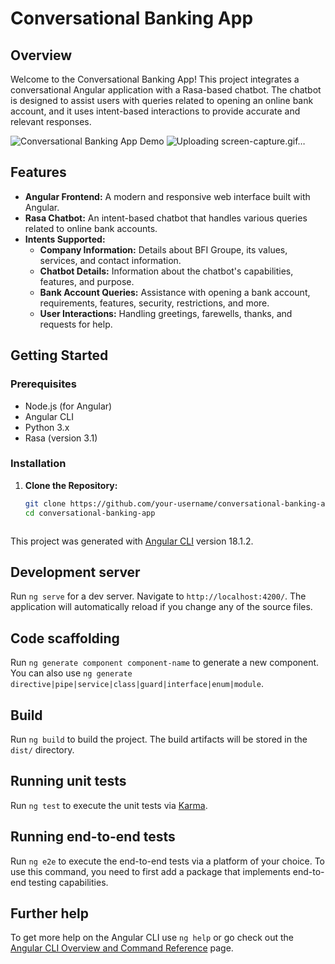# Conversational Banking App

## Overview

Welcome to the Conversational Banking App! This project integrates a conversational Angular application with a Rasa-based chatbot. The chatbot is designed to assist users with queries related to opening an online bank account, and it uses intent-based interactions to provide accurate and relevant responses.

![Conversational Banking App Demo](./path-to-your-gif/demo.gif)
![Uploading screen-capture.gif…]()

## Features

- **Angular Frontend:** A modern and responsive web interface built with Angular.
- **Rasa Chatbot:** An intent-based chatbot that handles various queries related to online bank accounts.
- **Intents Supported:**
  - **Company Information:** Details about BFI Groupe, its values, services, and contact information.
  - **Chatbot Details:** Information about the chatbot's capabilities, features, and purpose.
  - **Bank Account Queries:** Assistance with opening a bank account, requirements, features, security, restrictions, and more.
  - **User Interactions:** Handling greetings, farewells, thanks, and requests for help.

## Getting Started

### Prerequisites

- Node.js (for Angular)
- Angular CLI
- Python 3.x
- Rasa (version 3.1)

### Installation

1. **Clone the Repository:**

   ```bash
   git clone https://github.com/your-username/conversational-banking-app.git
   cd conversational-banking-app



This project was generated with [Angular CLI](https://github.com/angular/angular-cli) version 18.1.2.

## Development server

Run `ng serve` for a dev server. Navigate to `http://localhost:4200/`. The application will automatically reload if you change any of the source files.

## Code scaffolding

Run `ng generate component component-name` to generate a new component. You can also use `ng generate directive|pipe|service|class|guard|interface|enum|module`.

## Build

Run `ng build` to build the project. The build artifacts will be stored in the `dist/` directory.

## Running unit tests

Run `ng test` to execute the unit tests via [Karma](https://karma-runner.github.io).

## Running end-to-end tests

Run `ng e2e` to execute the end-to-end tests via a platform of your choice. To use this command, you need to first add a package that implements end-to-end testing capabilities.

## Further help

To get more help on the Angular CLI use `ng help` or go check out the [Angular CLI Overview and Command Reference](https://angular.dev/tools/cli) page.
